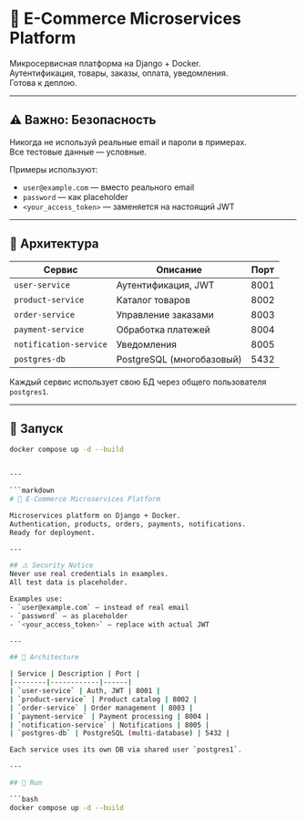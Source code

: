 # 🛒 E-Commerce Microservices Platform

Микросервисная платформа на Django + Docker.  
Аутентификация, товары, заказы, оплата, уведомления.  
Готова к деплою.

---

## ⚠️ Важно: Безопасность
Никогда не используй реальные email и пароли в примерах.  
Все тестовые данные — условные.

Примеры используют:
- `user@example.com` — вместо реального email
- `password` — как placeholder
- `<your_access_token>` — заменяется на настоящий JWT

---

## 🧩 Архитектура

| Сервис | Описание | Порт |
|-------|--------|------|
| `user-service` | Аутентификация, JWT | 8001 |
| `product-service` | Каталог товаров | 8002 |
| `order-service` | Управление заказами | 8003 |
| `payment-service` | Обработка платежей | 8004 |
| `notification-service` | Уведомления | 8005 |
| `postgres-db` | PostgreSQL (многобазовый) | 5432 |

Каждый сервис использует свою БД через общего пользователя `postgres1`.

---

## 🚀 Запуск

```bash
docker compose up -d --build


---

```markdown
# 🛒 E-Commerce Microservices Platform

Microservices platform on Django + Docker.  
Authentication, products, orders, payments, notifications.  
Ready for deployment.

---

## ⚠️ Security Notice
Never use real credentials in examples.  
All test data is placeholder.

Examples use:
- `user@example.com` — instead of real email
- `password` — as placeholder
- `<your_access_token>` — replace with actual JWT

---

## 🧩 Architecture

| Service | Description | Port |
|--------|------------|------|
| `user-service` | Auth, JWT | 8001 |
| `product-service` | Product catalog | 8002 |
| `order-service` | Order management | 8003 |
| `payment-service` | Payment processing | 8004 |
| `notification-service` | Notifications | 8005 |
| `postgres-db` | PostgreSQL (multi-database) | 5432 |

Each service uses its own DB via shared user `postgres1`.

---

## 🚀 Run

```bash
docker compose up -d --build